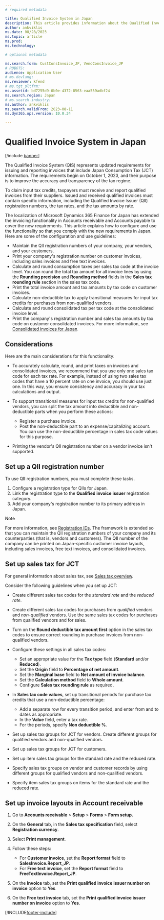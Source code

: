 ```yaml
---
# required metadata

title: Qualified Invoice System in Japan
description: This article provides information about the Qualified Invoice System, which will be required in Japan as of October 1, 2023.
author: ankviklis
ms.date: 08/28/2023
ms.topic: article
ms.prod: 
ms.technology: 

# optional metadata

ms.search.form: CustConsInvoice_JP, VendConsInvoice_JP
# ROBOTS: 
audience: Application User
# ms.devlang: 
ms.reviewer: kfend
# ms.tgt_pltfrm: 
ms.assetid: bd7255d9-0b0e-4372-8563-eaa559adbf24
ms.search.region: Japan
# ms.search.industry: 
ms.author: ankviklis 
ms.search.validFrom: 2023-08-11
ms.dyn365.ops.version: 10.0.34

---
```


# Qualified Invoice System in Japan

[!include [banner](../includes/banner.md)]

The Qualified Invoice System (QIS) represents updated requirements for issuing and reporting invoices that include Japan Consumption Tax (JCT) information. The requirements begin on October 1, 2023, and their purpose is to improve the accuracy and transparency of the tax regime. 

To claim input tax credits, taxpayers must receive and report qualified invoices from their suppliers. Issued and received qualified invoices must contain specific information, including the Qualified Invoice Issuer (QII) registration numbers, the tax rates, and the tax amounts by rate. 

The localization of Microsoft Dynamics 365 Finance for Japan has extended the invoicing functionality in Accounts receivable and Accounts payable to cover the new requirements. This article explains how to configure and use the functionality so that you comply with the new requirements in Japan. Here are some of the configuration and use guidelines:

- Maintain the QII registration numbers of your company, your vendors, and your customers.
- Print your company's registration number on customer invoices, including sales invoices and free text invoices.
- Calculate and round consumption taxes per sales tax code at the invoice level. You can round the total tax amount for all invoice lines by using the **Rounding precision** and **Rounding method** fields in the **Sales tax rounding rule** section in the sales tax code.
- Print the total invoice amount and tax amounts by tax code on customer invoices.
- Calculate non-deductible tax to apply transitional measures for input tax credits for purchases from non-qualified vendors.
- Calculate and round consolidated tax per tax code at the consolidated invoice level.
- Print the company's registration number and sales tax amounts by tax code on customer consolidated invoices. For more information, see [Consolidated invoices for Japan](apac-jpn-consolidate-invoices.md).

## Considerations

Here are the main considerations for this functionality:

- To accurately calculate, round, and print taxes on invoices and consolidated invoices, we recommend that you use only one sales tax code for each tax rate. For example, instead of using two sales tax codes that have a 10 percent rate on one invoice, you should use just one. In this way, you ensure consistency and accuracy in your tax calculations and output.
- To support transitional measures for input tax credits for non-qualified vendors, you can split the tax amount into deductible and non-deductible parts when you perform these actions:

    - Register a purchase invoice.
    - Post the non-deductible part to an expense/capitalizing account. You can use the non-deductible percentage in sales tax code values for this purpose.

- Printing the vendor's QII registration number on a vendor invoice isn't supported.

## Set up a QII registration number

To use QII registration numbers, you must complete these tasks.

1. Configure a registration type for QIIs for Japan.
2. Link the registration type to the **Qualified invoice issuer** registration category.
3. Add your company's registration number to its primary address in Japan.

> [!NOTE]
> For more information, see [Registration IDs](emea-registration-ids.md). The framework is extended so that you can maintain the QII registration numbers of your company and its counterparties (that is, vendors and customers). The QII number of the company can be printed on Japan-specific customer invoice layouts, including sales invoices, free text invoices, and consolidated invoices.

## Set up sales tax for JCT

For general information about sales tax, see [Sales tax overview](../general-ledger/indirect-taxes-overview.md).

Consider the following guidelines when you set up JCT:

- Create different sales tax codes for the *standard rate* and the *reduced rate*.
- Create different sales tax codes for purchases from *qualified* vendors and *non-qualified* vendors. Use the same sales tax codes for purchases from qualified vendors and for sales.
- Turn on the **Round deductible tax amount first** option in the sales tax codes to ensure correct rounding in purchase invoices from non-qualified vendors.
- Configure these settings in all sales tax codes:

    - Set an appropriate value for the **Tax type** field (**Standard** and/or **Reduced**).
    - Set the **Origin** field to **Percentage of net amount**.
    - Set the **Marginal base** field to **Net amount of invoice balance**.
    - Set the **Calculation method** field to **Whole amount**.
    - Configure **Sales tax rounding rule** as required.

- In **Sales tax code values**, set up transitional periods for purchase tax credits that use a non-deductible percentage:

    - Add a separate row for every transition period, and enter from and to dates as appropriate.
    - In the **Value** field, enter a tax rate.
    - For the periods, specify **Non deductible %**.

- Set up sales tax groups for JCT for vendors. Create different groups for qualified vendors and non-qualified vendors.
- Set up sales tax groups for JCT for customers.
- Set up item sales tax groups for the standard rate and the reduced rate.
- Specify sales tax groups on vendor and customer records by using different groups for qualified vendors and non-qualified vendors.
- Specify item sales tax groups on items for the standard rate and the reduced rate.

## Set up invoice layouts in Account receivable

1. Go to **Accounts receivable** \> **Setup** \> **Forms** \> **Form setup**.
1. On the **General** tab, in the **Sales tax specification** field, select **Registration currency**.
1. Select **Print management**.
1. Follow these steps:

    - For **Customer invoice**, set the **Report format** field to **SalesInvoice.Report\_JP**.
    - For **Free text invoice**, set the **Report format** field to **FreeTextInvoice.Report\_JP**.

1. On the **Invoice** tab, set the **Print qualified invoice issuer number on invoice** option to **Yes**.
1. On the **Free text invoice** tab, set the **Print qualified invoice issuer number on invoice** option to **Yes**.

[!INCLUDE[footer-include](../../includes/footer-banner.md)]
